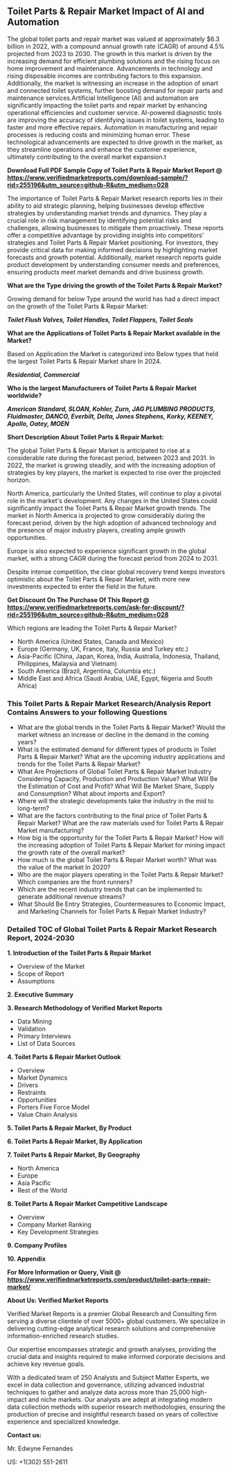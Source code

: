 <h2>Toilet Parts & Repair Market Impact of AI and Automation</h2>The global toilet parts and repair market was valued at approximately $6.3 billion in 2022, with a compound annual growth rate (CAGR) of around 4.5% projected from 2023 to 2030. The growth in this market is driven by the increasing demand for efficient plumbing solutions and the rising focus on home improvement and maintenance. Advancements in technology and rising disposable incomes are contributing factors to this expansion. Additionally, the market is witnessing an increase in the adoption of smart and connected toilet systems, further boosting demand for repair parts and maintenance services.Artificial Intelligence (AI) and automation are significantly impacting the toilet parts and repair market by enhancing operational efficiencies and customer service. AI-powered diagnostic tools are improving the accuracy of identifying issues in toilet systems, leading to faster and more effective repairs. Automation in manufacturing and repair processes is reducing costs and minimizing human error. These technological advancements are expected to drive growth in the market, as they streamline operations and enhance the customer experience, ultimately contributing to the overall market expansion.t</p><p id="" class=""><strong>Download Full PDF Sample Copy of Toilet Parts & Repair Market Report @ <a href="https://www.verifiedmarketreports.com/download-sample/?rid=255196&utm_source=github-R&utm_medium=028" target="_blank">https://www.verifiedmarketreports.com/download-sample/?rid=255196&utm_source=github-R&utm_medium=028</a></strong></p><p>The importance of&nbsp;Toilet Parts & Repair Market research reports lies in their ability to aid strategic planning, helping businesses develop effective strategies by understanding market trends and dynamics. They play a crucial role in risk management by identifying potential risks and challenges, allowing businesses to mitigate them proactively. These reports offer a competitive advantage by providing insights into competitors' strategies and Toilet Parts & Repair Market positioning. For investors, they provide critical data for making informed decisions by highlighting market forecasts and growth potential. Additionally, market research reports guide product development by understanding consumer needs and preferences, ensuring products meet market demands and drive business growth.</p><p><strong>What are the&nbsp;Type driving the growth of the Toilet Parts & Repair Market?</strong></p><p id="" class="">Growing demand for below Type around the world has had a direct impact on the growth of the Toilet Parts & Repair Market:</p><em><strong>Toilet Flush Valves, Toilet Handles, Toilet Flappers, Toilet Seals</strong></em></p><strong>What are the&nbsp;Applications&nbsp;of Toilet Parts & Repair Market available in the Market?</strong></p><p id="" class="">Based on Application the Market is categorized into Below types that held the largest Toilet Parts & Repair Market share In 2024.</p><em><strong>Residential, Commercial</strong></em></p><strong>Who is the largest Manufacturers of Toilet Parts & Repair Market worldwide?</strong></p><p><em><strong>American Standard, SLOAN, Kohler, Zurn, JAG PLUMBING PRODUCTS, Fluidmaster, DANCO, Everbilt, Delta, Jones Stephens, Korky, KEENEY, Apollo, Oatey, MOEN</strong></em></p><p id="" class=""><strong>Short Description About Toilet Parts & Repair Market:</strong></p><p>The global Toilet Parts & Repair Market is anticipated to rise at a considerable rate during the forecast period, between 2023 and 2031. In 2022, the market is growing steadily, and with the increasing adoption of strategies by key players, the market is expected to rise over the projected horizon.</p><p>North America, particularly the United States, will continue to play a pivotal role in the market's development. Any changes in the United States could significantly impact the Toilet Parts & Repair Market growth trends. The market in North America is projected to grow considerably during the forecast period, driven by the high adoption of advanced technology and the presence of major industry players, creating ample growth opportunities.</p><p>Europe is also expected to experience significant growth in the global market, with a strong CAGR during the forecast period from 2024 to 2031.</p><p>Despite intense competition, the clear global recovery trend keeps investors optimistic about the Toilet Parts & Repair Market, with more new investments expected to enter the field in the future.</p><p id="" class=""><strong>Get Discount On The Purchase Of This Report @ <a href="https://www.verifiedmarketreports.com/ask-for-discount/?rid=255196&utm_source=github-R&utm_medium=028" target="_blank">https://www.verifiedmarketreports.com/ask-for-discount/?rid=255196&utm_source=github-R&utm_medium=028</a></strong></p>Which regions are leading the Toilet Parts & Repair Market?</p><ul><li>North America (United States, Canada and Mexico)</li><li>Europe (Germany, UK, France, Italy, Russia and Turkey etc.)</li><li>Asia-Pacific (China, Japan, Korea, India, Australia, Indonesia, Thailand, Philippines, Malaysia and Vietnam)</li><li>South America (Brazil, Argentina, Columbia etc.)</li><li>Middle East and Africa (Saudi Arabia, UAE, Egypt, Nigeria and South Africa)</li></ul><h3 id="" class="">This Toilet Parts & Repair Market Research/Analysis Report Contains Answers to your following Questions</h3><ul><li>What are the global trends in the Toilet Parts & Repair Market? Would the market witness an increase or decline in the demand in the coming years?</li><li>What is the estimated demand for different types of products in Toilet Parts & Repair Market? What are the upcoming industry applications and trends for the Toilet Parts & Repair Market?</li><li>What Are Projections of Global Toilet Parts & Repair Market Industry Considering Capacity, Production and Production Value? What Will Be the Estimation of Cost and Profit? What Will Be Market Share, Supply and Consumption? What about imports and Export?</li><li>Where will the strategic developments take the industry in the mid to long-term?</li><li>What are the factors contributing to the final price of Toilet Parts & Repair Market? What are the raw materials used for Toilet Parts & Repair Market manufacturing?</li><li>How big is the opportunity for the Toilet Parts & Repair Market? How will the increasing adoption of Toilet Parts & Repair Market for mining impact the growth rate of the overall market?</li><li>How much is the global Toilet Parts & Repair Market worth? What was the value of the market In 2020?</li><li>Who are the major players operating in the Toilet Parts & Repair Market? Which companies are the front runners?</li><li>Which are the recent industry trends that can be implemented to generate additional revenue streams?</li><li>What Should Be Entry Strategies, Countermeasures to Economic Impact, and Marketing Channels for Toilet Parts & Repair Market Industry?</li></ul><h3 id="" class="">Detailed TOC of Global Toilet Parts & Repair Market Research Report, 2024-2030</h3><p id="" class=""><strong>1. Introduction of the Toilet Parts & Repair Market</strong></p><ul><li>Overview of the Market</li><li>Scope of Report</li><li>Assumptions</li></ul><p id="" class=""><strong>2. Executive Summary</strong></p><p id="" class=""><strong>3. Research Methodology of Verified Market Reports</strong></p><ul><li>Data Mining</li><li>Validation</li><li>Primary Interviews</li><li>List of Data Sources</li></ul><p id="" class=""><strong>4. Toilet Parts & Repair Market Outlook</strong></p><ul><li>Overview</li><li>Market Dynamics</li><li>Drivers</li><li>Restraints</li><li>Opportunities</li><li>Porters Five Force Model</li><li>Value Chain Analysis</li></ul><p id="" class=""><strong>5. Toilet Parts & Repair Market, By Product</strong></p><p id="" class=""><strong>6. Toilet Parts & Repair Market, By Application</strong></p><p id="" class=""><strong>7. Toilet Parts & Repair Market, By Geography</strong></p><ul><li>North America</li><li>Europe</li><li>Asia Pacific</li><li>Rest of the World</li></ul><p id="" class=""><strong>8. Toilet Parts & Repair Market Competitive Landscape</strong></p><ul><li>Overview</li><li>Company Market Ranking</li><li>Key Development Strategies</li></ul><p id="" class=""><strong>9. Company Profiles</strong></p><p id="" class=""><strong>10. Appendix</strong></p><p id="" class=""><strong>For More Information or Query, Visit @ <a href="https://www.verifiedmarketreports.com/product/toilet-parts-repair-market/" target="_blank">https://www.verifiedmarketreports.com/product/toilet-parts-repair-market/</a></strong></p><p id="" class=""><strong>About Us: Verified Market Reports</strong></p><p id="" class="">Verified Market Reports is a premier Global Research and Consulting firm serving a diverse clientele of over 5000+ global customers. We specialize in delivering cutting-edge analytical research solutions and comprehensive information-enriched research studies.</p><p id="" class="">Our expertise encompasses strategic and growth analyses, providing the crucial data and insights required to make informed corporate decisions and achieve key revenue goals.</p><p id="" class="">With a dedicated team of 250 Analysts and Subject Matter Experts, we excel in data collection and governance, utilizing advanced industrial techniques to gather and analyze data across more than 25,000 high-impact and niche markets. Our analysts are adept at integrating modern data collection methods with superior research methodologies, ensuring the production of precise and insightful research based on years of collective experience and specialized knowledge.</p><p id="" class=""><strong>Contact us:</strong></p><p id="" class="">Mr. Edwyne Fernandes</p><p id="" class="">US: +1(302) 551-2611</p>